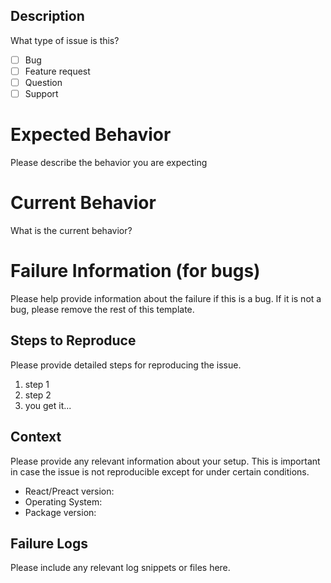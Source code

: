 ## Description

What type of issue is this?
- [ ] Bug
- [ ] Feature request
- [ ] Question
- [ ] Support

# Expected Behavior

Please describe the behavior you are expecting

# Current Behavior

What is the current behavior?

# Failure Information (for bugs)

Please help provide information about the failure if this is a bug. If it is not a bug, please remove the rest of this template.

## Steps to Reproduce

Please provide detailed steps for reproducing the issue.

1. step 1
2. step 2
3. you get it...

## Context

Please provide any relevant information about your setup. This is important in case the issue is not reproducible except for under certain conditions.

* React/Preact version:
* Operating System:
* Package version:

## Failure Logs

Please include any relevant log snippets or files here.
